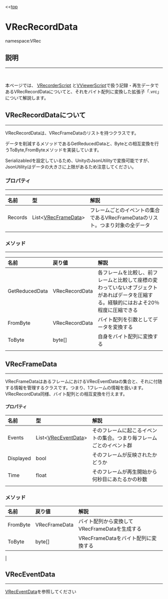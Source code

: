 <<[top](VRec.html)
# **VRecRecordData**
namespace:VRec

## **説明**
---
<br>

本ページでは、
[VRecorderScript](VRecorderScript.html)
と[VViewerScript](VViewerScript.html)で扱う記録・再生データであるVRecRecordDataについてと、それをバイト配列に変換した拡張子「.vrc」について解説します。

## **VRecRecordDataについて**
---

VRecRecordDataは、VRecFrameDataのリストを持つクラスです。

データを削減するメソッドであるGetReducedDataと、Byteとの相互変換を行うToByte,FromByteメソッドを実装しています。

Serializabledを設定しているため、UnityのJsonUtilityで変換可能ですが、JsonUtilityはデータの大きさに上限があるため注意してください。
### **プロパティ**
---
|名前|型|解説|
|:--|:--|:--|
|Records|List<[VRecFrameData](#VRecFrameData)>|フレームごとのイベントの集合であるVRecFrameDataのリスト。つまり対象の全データ|
||||

### **メソッド**
---
|名前|戻り値|解説|
|:--|:--|:--|
|GetReducedData|VRecRecordData|各フレームを比較し、前フレームと比較して座標の変わっていないオブジェクトがあればデータを圧縮する。経験的にはおよそ20％程度に圧縮できる|
|FromByte|VRecRecordData|バイト配列を引数としてデータを変換する|
|ToByte|byte[]|自身をバイト配列に変換する|
||||

## VRecFrameData
---
VRecFrameDataはあるフレームにおけるVRecEventDataの集合と、それに付随する情報を管理するクラスです。つまり、1フレームの情報を扱います。<br>
VRecRecordData同様、バイト配列との相互変換を行えます。

#### **プロパティ**
|名前|型|解説|
|:--|:--|:--|
|Events|List<[VRecEventData](#VRecEventData)>|そのフレームに起こるイベントの集合。つまり毎フレームごとのイベント群|
|Displayed|bool|そのフレームが反映されたかどうか|
|Time|float|そのフレームが再生開始から何秒目にあたるかの秒数|
||||

### **メソッド**

|名前|戻り値|解説|
|:--|:--|:--|
|FromByte|VRecFrameData|バイト配列から変換してVRecFrameDataを生成する|
|ToByte|byte[]|VRecFrameDataをバイト配列に変換する|
|

## **VRecEventData**
---
[VRecEventData](VRecEventData.html)を参照してください